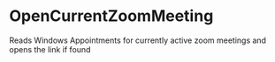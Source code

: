 # OpenCurrentZoomMeeting
Reads Windows Appointments for currently active zoom meetings and opens the link if found
